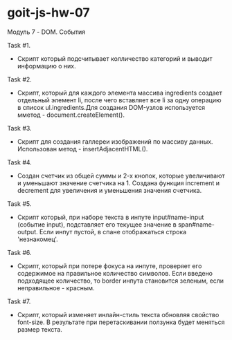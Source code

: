 # goit-js-hw-07

Модуль 7 - DOM. События

Task #1.

- Cкрипт который подсчитывает колличество категорий и выводит информацию о них.

Task #2.

- Cкрипт, который для каждого элемента массива ingredients создает отдельный
  элемент li, после чего вставляет все li за одну операцию в список
  ul.ingredients.Для создания DOM-узлов используется мметод -
  document.createElement().

Task #3.

- Cкрипт для создания галлереи изображений по массиву данных. Использован
  метод - insertAdjacentHTML().

Task #4.

- Создан счетчик из общей суммы и 2-х кнопок, которые увеличивают и уменьшают
  значение счетчика на 1. Создана функция increment и decrement для увеличения и
  уменьшения значения счетчика.

Task #5.

- Скрипт который, при наборе текста в инпуте input#name-input (событие input),
  подставляет его текущее значение в span#name-output. Если инпут пустой, в
  спане отображаться строка 'незнакомец'.

Task #6.

- Cкрипт, который при потере фокуса на инпуте, проверяет его содержимое на
  правильное количество символов. Если введено подходящее количество, то border
  инпута становится зеленым, если неправильное - красным.

Task #7.

- Cкрипт, который изменяет инлайн-стиль текста обновляя свойство font-size. В
  результате при перетаскивании ползунка будет меняться размер текста.
